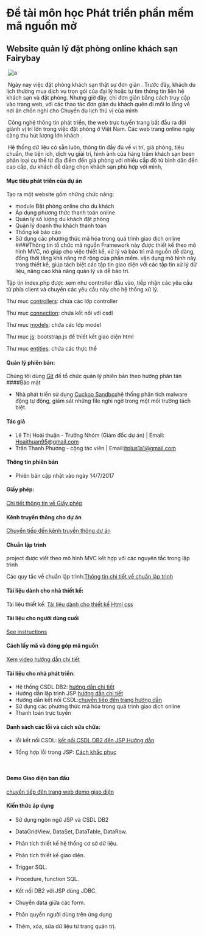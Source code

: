 # Đề tài môn học Phát triển phần mềm mã nguồn mở

## Website quản lý đặt phòng online khách sạn Fairybay

​	 				                     ![a](http://imageshack.com/a/img922/4127/BIHQnK.png)







​	Ngày nay việc đặt phòng khách sạn thật sự đơn giản . Trước đây, khách du lịch thường mua dịch vụ trọn gói của đại lý hoặc tự tìm thông tin liên hệ  khách sạn và đặt phòng. Nhưng giờ đây, chỉ đơn giản bằng cách truy cập vào trang web, với các thao tác đơn giản  du khách quên đi mối lo lắng về nơi ăn chốn nghỉ cho Chuyến du lịch thú vị của mình

​	Công nghệ thông tin phát triển, the web trực tuyến trang bắt đầu ra đời giành vị trí lớn trong việc đặt phòng ở Việt Nam. Các web trang online ngày càng thu hút lượng lớn khách .

​	Hệ thống dữ liệu có sẵn luôn, thông tin đầy đủ về vị trí, giá phòng, tiêu chuẩn, the tiện ích, dịch vụ giải trí, hình ảnh của hàng trăm khách sạn been phân loại cụ thể từ địa điểm đến giá phòng với nhiều cấp độ từ bình dân đến cao cấp, du khách dễ dàng chọn  khách sạn phù hợp với mình, 

 #### Mục tiêu phát triển của dự án

Tạo ra một website gồm những chức năng:

- module Đặt phòng online cho du khách
- Áp dụng phương thức thanh toán online
- Quản lý số lượng du khách đặt phòng
- Quản lý doanh thu khách thanh toán
- Thống kê báo cáo
- Sử dụng các phương thức mã hóa trong quá trình giao dịch online
####Thông tin tổ chức mã nguồn
Framework này được thiết kế theo mô hình MVC, nó giúp cho việc thiết kế, xử lý và bảo trì mã nguồn dễ dàng, đồng thời tăng khả năng mở rộng của phần mềm. vận dụng mô hình này trong thiết kế, giúp tách biệt các tập tin giao diện với các tập tin xử lý dữ liệu, nâng cao khả năng quản lý và dễ bảo trì.

Tập tin index.php được xem như controller đầu vào, tiếp nhận các yêu cầu từ phía client và chuyển các yêu cầu này cho hệ thống xử lý.



Thư mục [controllers](https://github.com/itplus77/4305-Website--dat-phong-online/tree/master/controller): chứa các lớp controller

Thư mục [connection](https://github.com/itplus77/4305-Website--dat-phong-online/tree/master/connection): chứa kết nối với csdl

Thư mục [models](https://github.com/itplus77/4305-Website--dat-phong-online/tree/master/model): chứa các lớp model


Thư mục [js](https://github.com/itplus77/4305-Website--dat-phong-online/tree/master/js): bootstrap.js để thiết kết giao diện html

Thư mục [entities](https://github.com/itplus77/4305-Website--dat-phong-online/tree/master/entities): chứa các thực thể

#### Quản lý phiên bản:

Chúng tôi dùng [Git](https://git-scm.com/) để tổ chức quản lý phiên bản theo hướng phân tán
####Bảo mật 
- Nhà phát triển sử dụng [Cuckoo Sandbox](http://nixmicrosoft.blogspot.com/2013/10/damn-vulnerable-web-app-dvwa_9.html)hệ thống phân tích malware động tự động, giám sát những file nghi ngờ trong một môi trường tách biệt.



#### Tác giả

- Lê Thị Hoài thuận - Trưởng Nhóm (Giám đốc dự án) | Email: Hoaithuan95@gmail.com 
- Trần Thanh Phương - cộng tác viên | Email:itplus1a1@gmail.com
#### Thông tin phiên bản
- Phiên bản cập nhật vào ngày 14/7/2017

#### Giấy phép: 

[Chi tiết thông tin về Giấy phép](https://github.com/itplus77/4305-phan-mem-quan-ly-khach-san/blob/master/Th%C3%B4ng%20tin%20v%E1%BB%81%20gi%E1%BA%A5y%20ph%C3%A9p.md)

#### Kênh truyền thông cho dự án

[Chuyển tiếp đến kênh truyền thông dự án](https://www.facebook.com/Kh%C3%A1ch-s%E1%BA%A1n-Fairy-Bay-148207479088621/)

#### Chuẩn lập trình

project được viết theo mô hình MVC kết hợp với các nguyên tắc trong lập trình

Các quy tắc về chuẩn lập trình:[Thông tin chi tiết về chuẩn lập trình](https://github.com/itplus77/4305-phan-mem-quan-ly-khach-san/blob/master/Quy%20t%E1%BA%AFc%20v%C3%A0%20phong%20c%C3%A1ch%20vi%E1%BA%BFt%20code%20trong%20l%E1%BA%ADp%20tr%C3%ACnh.md)



#### Tài liệu dành cho nhà thiết kế:

Tài liệu thiết kế: [Tài liệu dành cho thiết kế Html css](https://thachpham.com/web-development/html-css/html-va-css-can-ban-danh-cho-cho-moi-nguoi.html)

#### Tài liệu cho người dùng cuối 

[See instructions](https://github.com/itplus77/4305-phan-mem-quan-ly-khach-san/blob/master/T%C3%A0i%20li%E1%BB%87u%20ng%C6%B0%E1%BB%9Di%20d%C3%B9ng%20cu%E1%BB%91i.docx)



#### Cách lấy mã và đóng góp mã nguồn

[Xem video hướng dẫn chi tiết](https://www.youtube.com/watch?v=yXT1ElMEkW8)

#### Tài liệu cho nhà phát triển:

- Hệ thống CSDL DB2: [hướng dẫn chi tiết](https://www.ibm.com/developerworks/vn/library/contest/dw-freebooks/Nhap_Mon_DB2_ExpressC/Nhap_mon_DB2_ExpressC_v9.7.pdf)
- Hướng dẫn lập trình JSP:[hướng dẫn chi tiết](http://o7planning.org/vi/10263/huong-dan-lap-trinh-java-jsp)
- Hướng dẫn kết nối CSDL:[chuyển tiếp đến trang hướng dẫn](https://zstar2.wordpress.com/2011/05/06/java-k%E1%BA%BFt-n%E1%BB%91i-csdl-t%E1%BB%AB-netbean/)
- Sử dụng các phương thức mã hóa trong quá trình giao dịch online
- Thanh toán trực tuyến



#### Danh sách các lỗi và cách sửa chữa:

- lỗi kết nối CSDL: [kết nối CSDL DB2 đến JSP Hướng dẫn](http://congdongjava.com/forum/threads/help-k%E1%BA%BFt-n%E1%BB%91i-t%E1%BB%9Bi-csdl-b%E1%BA%B1ng-jsp.16832/)

- Tổng hợp lỗi trong JSP: [Cách khắc phục](http://kenhlaptrinh.net/bai-20-tong-hop-mot-so-loi-va-cach-khac-phuc-trong-jsp-servlet/)

  ​

#### Demo Giao diện ban đầu

[chuyển tiếp đên trang web demo giao diện](https://itplus77.github.io/demodatphongonline.github.io/)



#### Kiến thức áp dụng

####  



- Sử dụng ngôn ngữ JSP và CSDL DB2 

- DataGridView, DataSet, DataTable, DataRow.

- Phân tích thiết kế hệ thống cơ sở dữ liệu.

- Phân tích thiết kế giao diện.

- Trigger SQL.

- Procedure, function SQL.

- Kết nối DB2 với JSP dùng JDBC.

- Chuyển data giữa các form.

- Phân quyền người dùng trên ứng dụng

- Thêm, xóa, sửa dữ liệu từ trang quản trị.

  ​

  ​





 









